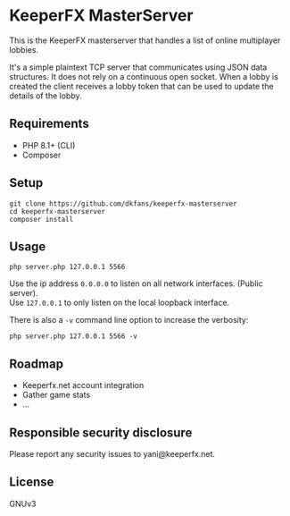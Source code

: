 KeeperFX MasterServer
=====================

This is the KeeperFX masterserver that handles a list of online multiplayer lobbies.

It's a simple plaintext TCP server that communicates using JSON data structures.
It does not rely on a continuous open socket.
When a lobby is created the client receives a lobby token that can be used to update the details of the lobby.



## Requirements

- PHP 8.1+ (CLI)
- Composer



## Setup
```
git clone https://github.com/dkfans/keeperfx-masterserver
cd keeperfx-masterserver
composer install
```



## Usage
```
php server.php 127.0.0.1 5566
```

Use the ip address `0.0.0.0` to listen on all network interfaces. (Public server).  
Use `127.0.0.1` to only listen on the local loopback interface.

There is also a `-v` command line option to increase the verbosity:
```
php server.php 127.0.0.1 5566 -v
```



## Roadmap

- Keeperfx.net account integration
- Gather game stats
- ...



## Responsible security disclosure

Please report any security issues to yani[@](@)keeperfx.net.



## License

GNUv3
